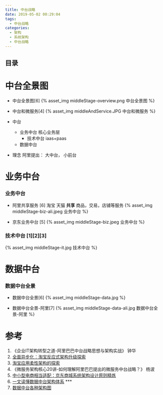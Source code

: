 ```yaml
---
title: 中台战略
date: 2019-05-02 00:29:04
tags:
  - 中台战略
categories: 
  - 架构
  - 系统架构
  - 中台战略 
---
```


<p></p>
<!-- more -->

## 目录
<!-- toc -->


#  中台全景图
+ 中台全景图[6]
{% asset_img  middleStage-overview.png  中台全景图  %}

+ 中台和微服务[4]
{% asset_img  middleAndService.JPG  中台和微服务 %}

+ 中台
  - 业务中台
    核心业务层
    + 技术中台
      iaas+paas
  - 数据中台    
+  理念 
  阿里提出： 大中台， 小前台

#  业务中台
###  业务中台

+ 阿里共享服务 [6]
  淘宝 天猫  **共享** 商品，交易，店铺等服务
{% asset_img   middleStage-biz-ali.jpeg  业务中台 %}


+ 京东业务中台 [5]
{% asset_img   middleStage-biz.jpeg  业务中台 %}


###  技术中台 [1][2][3]

{% asset_img   middleStage-it.jpg  技术中台 %}

# 数据中台
### 数据中台全景 
+ 数据中台全景[6]
{%  asset_img  middleStage-data.jpg   %}

+ 数据中台全景-阿里[7]
{%  asset_img   middleStage-data-ali.jpg    数据中台全景-阿里  %}


# 参考
1. 《企业IT架构转型之道-阿里巴巴中台战略思想与架构实战》 钟华
2. [全面异步化：淘宝反应式架构升级探索](https://mp.weixin.qq.com/s/Cfg-7MzabvPOLWrrlTVXzA)
3. [淘宝应用柔性架构的探索](https://mp.weixin.qq.com/s/RM3ffBCJqoQ2JMPKHgmv0Q)
4. 《微服务架构核心20讲-如何理解阿里巴巴提出的微服务中台战略？》 杨波
5. [中小型电商相当适配：京东商城系统架构设计原则精炼](https://www.sohu.com/na/465557053_411876)
6. [一文读懂数据中台架构体系](https://www.esensoft.com/industry-news/dx-24039.html) *** 
7. [数据中台各种架构图](https://xie.infoq.cn/article/8147ffdb15528ce08008d8100)

